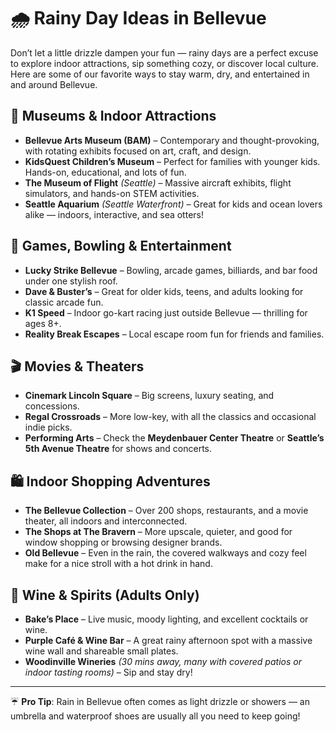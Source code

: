 # 🌧️ Rainy Day Ideas in Bellevue

Don’t let a little drizzle dampen your fun — rainy days are a perfect excuse to explore indoor attractions, sip something cozy, or discover local culture. Here are some of our favorite ways to stay warm, dry, and entertained in and around Bellevue.

## 🧠 Museums & Indoor Attractions

- **Bellevue Arts Museum (BAM)** – Contemporary and thought-provoking, with rotating exhibits focused on art, craft, and design.
- **KidsQuest Children’s Museum** – Perfect for families with younger kids. Hands-on, educational, and lots of fun.
- **The Museum of Flight** *(Seattle)* – Massive aircraft exhibits, flight simulators, and hands-on STEM activities.
- **Seattle Aquarium** *(Seattle Waterfront)* – Great for kids and ocean lovers alike — indoors, interactive, and sea otters!

## 🎳 Games, Bowling & Entertainment

- **Lucky Strike Bellevue** – Bowling, arcade games, billiards, and bar food under one stylish roof.
- **Dave & Buster’s** – Great for older kids, teens, and adults looking for classic arcade fun.
- **K1 Speed** – Indoor go-kart racing just outside Bellevue — thrilling for ages 8+.
- **Reality Break Escapes** – Local escape room fun for friends and families.

## 🎬 Movies & Theaters

- **Cinemark Lincoln Square** – Big screens, luxury seating, and concessions.
- **Regal Crossroads** – More low-key, with all the classics and occasional indie picks.
- **Performing Arts** – Check the **Meydenbauer Center Theatre** or **Seattle’s 5th Avenue Theatre** for shows and concerts.

## 🛍️ Indoor Shopping Adventures

- **The Bellevue Collection** – Over 200 shops, restaurants, and a movie theater, all indoors and interconnected.
- **The Shops at The Bravern** – More upscale, quieter, and good for window shopping or browsing designer brands.
- **Old Bellevue** – Even in the rain, the covered walkways and cozy feel make for a nice stroll with a hot drink in hand.

## 🍷 Wine & Spirits (Adults Only)

- **Bake’s Place** – Live music, moody lighting, and excellent cocktails or wine.
- **Purple Café & Wine Bar** – A great rainy afternoon spot with a massive wine wall and shareable small plates.
- **Woodinville Wineries** *(30 mins away, many with covered patios or indoor tasting rooms)* – Sip and stay dry!

---

☔ **Pro Tip**: Rain in Bellevue often comes as light drizzle or showers — an umbrella and waterproof shoes are usually all you need to keep going!

